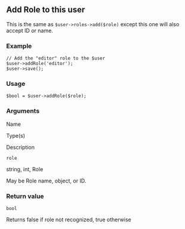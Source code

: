 Add Role to this user
---------------------

This is the same as `$user->roles->add($role)` except this one will also accept ID or name.

### Example

    // Add the "editor" role to the $user
    $user->addRole('editor');
    $user->save();

### Usage

    $bool = $user->addRole($role);

### Arguments

Name

Type(s)

Description

`role`

string, int, Role

May be Role name, object, or ID.

### Return value

`bool`

Returns false if role not recognized, true otherwise

